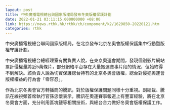 ```yaml
---
layout: post
title: 中央廣播電視總台與國家版權局發布冬奧版權保護計劃
date: 2022-01-21 03:11:15.000000000 +08:00
link: https://news.rthk.hk/rthk/ch/component/k2/1629850-20220121.htm
categories: rthk
---
```


中央廣播電視總台聯同國家版權局，在北京發布北京冬奧會版權保護集中行動暨版權守護計劃。

中央廣播電視總台總經理室有關負責人說，在東京奧運會期間，發現個別影片網站累計侵權量將近5萬條片，部分網絡平台存在大量搬運賽事片段的情況，但始終得不到解決。該負責人說為切實保護總台持有的北京冬奧會版權，總台對侵犯奧運會版權權益的行為會「零容忍」。

作為北京冬奧會官方轉播商的騰訊，對於版權保護問題同樣十分重視。副總裁、騰訊在線視頻首席執行官孫忠懷表示，騰訊在奧運賽事報道上有豐富經驗，將在北京冬奧會方面，充分利用區塊鏈等相關技術，與總台合力做好冬奧會版權保護工作。
